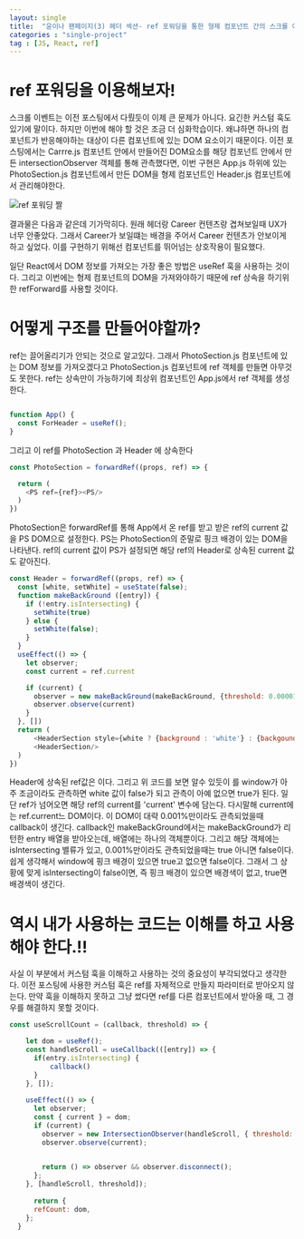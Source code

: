 ```yaml
---
layout: single
title:  "윤이나 팬페이지(3) 헤더 섹션- ref 포워딩을 통한 형제 컴포넌트 간의 스크롤 이벤트"
categories : "single-project"
tag : [JS, React, ref]
---
```

# ref 포워딩을 이용해보자!

  스크롤 이벤트는 이전 포스팅에서 다뤘듯이 이제 큰 문제가 아니다. 요긴한 커스텀 훅도 있기에 말이다. 하지만 이번에 해야 할 것은 조금 더 심화학습이다. 왜냐하면 하나의 컴포넌트가 반응해야하는 대상이 다른 컴포넌트에 있는 DOM 요소이기 때문이다. 이전 포스팅에서는 Carrre.js 컴포넌트 안에서 만들어진 DOM요소를 해당 컴포넌트 안에서 만든 intersectionObserver 객체를 통해 관측했다면, 이번 구현은 App.js 하위에 있는 PhotoSection.js 컴포넌트에서 만든 DOM을 형제 컴포넌트인 Header.js 컴포넌트에서 관리해야한다.

![ref 포워딩 짤]({{site.url}}/images/header_background.gif)

  결과물은 다음과 같은데 기가막히다. 원래 헤더랑 Career 컨텐츠랑 겹쳐보일때 UX가 너무 안좋았다. 그래서 Career가 보일떄는 배경을 주어서 Career 컨텐츠가 안보이게 하고 싶었다. 이를 구현하기 위해선 컴포넌트를 뛰어넘는 상호작용이 필요했다.

  일단 React에서 DOM 정보를 가져오는 가장 좋은 방법은 useRef 훅을 사용하는 것이다. 그리고 이번에는 형제 컴포넌트의 DOM을 가져와야하기 때문에 ref 상속을 하기위한 refForward를 사용할 것이다. 

# 어떻게 구조를 만들어야할까?

ref는 끌어올리기가 안되는 것으로 알고있다. 그래서 PhotoSection.js 컴포넌트에 있는 DOM 정보를 가져오겠다고 PhotoSection.js 컴포넌트에 ref 객체를 만들면 아무것도 못한다. ref는 상속만이 가능하기에 최상위 컴포넌트인 App.js에서 ref 객체를 생성한다.

```js

function App() {
  const ForHeader = useRef();
}
```

그리고 이 ref를 PhotoSection 과 Header 에 상속한다

```js
const PhotoSection = forwardRef((props, ref) => {

  return (
    <PS ref={ref}><PS/>
  )
})
``` 
PhotoSection은 forwardRef를 통해 App에서 온 ref를 받고 받은 ref의 current 값을 PS DOM으로 설정한다. PS는 PhotoSection의 준말로 핑크 배경이 있는 DOM을 나타낸다.  ref의 current 값이 PS가 설정되면 해당 ref의 Header로 상속된 current 값도 같아진다.

```js
const Header = forwardRef((props, ref) => {
  const [white, setWhite] = useState(false);
  function makeBackGround ([entry]) {
    if (!entry.isIntersecting) {
      setWhite(true)
    } else {
      setWhite(false);
    }
  }
  useEffect(() => {
    let observer;
    const current = ref.current

    if (current) {
      observer = new makeBackGround(makeBackGround, {threshold: 0.00001})
      observer.observe(current)
    }
  }, [])
  return (
      <HeaderSection style={white ? {background : 'white'} : {backgound : ''}}>
      <HeaderSection/>
  )
})
```
Header에 상속된 ref값은 <PS>이다. 그리고 위 코드를 보면 알수 있듯이 <PS>를 window가 아주 조금이라도 관측하면 white 값이 false가 되고 관측이 아예 없으면 true가 된다. 일단 ref가 넘어오면 해당 ref의 current를 'current' 변수에 담는다. 다시말해 current에는 ref.current느 <PS> DOM이다. 이 DOM이 대략 0.001%만이라도 관측되었을때 callback이 생긴다. callback인 makeBackGround에서는 makeBackGround가 리턴한 entry 배열을 받아오는데, 배열에는 하나의 객체뿐이다. 그리고 해당 객체에는 isIntersecting 밸류가 있고, 0.001%만이라도 관측되었을때는 true 아니면 false이다. 쉽게 생각해서 window에 핑크 배경이 있으면 true고 없으면 false이다. 그래서 그 상황에 맞게 isIntersecting이 false이면, 즉 핑크 배경이 있으면 배경색이 없고, true면 배경색이 생긴다.


# 역시 내가 사용하는 코드는 이해를 하고 사용해야 한다.!!

사실 이 부분에서 커스텀 훅을 이해하고 사용하는 것의 중요성이 부각되었다고 생각한다.  이전 포스팅에 사용한 커스텀 훅은 ref를 자체적으로 만들지 파라미터로 받아오지 않는다. 만약 훅을 이해하지 못하고 그냥 썼다면 ref를 다른 컴포넌트에서 받아올 때, 그 경우를 해결하지 못할 것이다. 

```js
const useScrollCount = (callback, threshold) => {

    let dom = useRef();
    const handleScroll = useCallback(([entry]) => {
      if(entry.isIntersecting) {
          callback()
      }
    }, []);
    
    useEffect(() => {
      let observer;
      const { current } = dom;
      if (current) {
        observer = new IntersectionObserver(handleScroll, { threshold: threshold });
        observer.observe(current);

        
        return () => observer && observer.disconnect();
      };
    }, [handleScroll, threshold]);
    
      return {
      refCount: dom,
    };
  }
```



